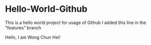 # Hello-World-Github
This is a hello world project for usage of Github
I added this line in the "features" branch

Hello, I am Wong Chun Hei!
